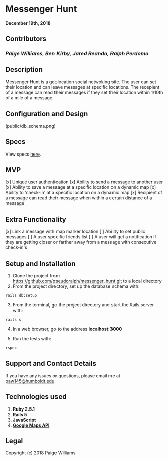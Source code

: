 # Messenger Hunt

#### December 19th, 2018

## Contributors

### _Paige Williams, Ben Kirby, Jared Reando, Ralph Perdomo_ 

## Description

Messenger Hunt is a geolocation social netwoking site. The user can set their location and can leave messages at specific locations. The recepient of a message can read their messages if they set their location within 1/10th of a mile of a message.

## Configuration and Design

(public/db_schema.png)

## Specs  

View specs [here](https://github.com/paigewilliams/providore-website/tree/master/spec/models).

## MVP

 [x] Unique user authentication
 [x] Ability to send a message to another user
 [x] Ability to save a message at a specific location on a dynamic map
 [x] Ability to 'check-in' at a specific location on a dynamic map
 [x] Recipient of a message can read their message when within a certain distance of a message

## Extra Functionality
 [x] Link a message with map marker location
 [ ] Ability to set public messages
 [ ] A user specific friends list
 [ ] A user will get a notification if they are getting closer or farther away from a message with consecutive check-in's


## Setup and Installation

1. Clone the project from https://github.com/pseudoralph/messenger_hunt.git to a local directory
2. From the project directory, set up the database schema with:
 ```console
rails db:setup
```

3. From the terminal, go the project directory and start the Rails server with:
```console
rails s
```
4. In a web browser, go to the address **localhost:3000**

5. Run the tests with:
```console
rspec
```

## Support and Contact Details

If you have any issues or questions, please email me at paw145@humboldt.edu

## Technologies used

1. **Ruby 2.5.1**
2. **Rails 5**
3. **JavaScript**
4. [**Google Maps API**](https://developers.google.com/maps/documentation/javascript/tutorial)

## Legal

Copyright (c) 2018 Paige Williams
